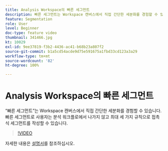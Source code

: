 ```yaml
---
title: Analysis Workspace의 빠른 세그먼트
description: 빠른 세그먼트는 Workspace 캔버스에서 직접 간단한 세분화를 경험할 수 있습니다. 빠른 세그먼트로 사용자는 분석 워크플로에서 나가지 않고 최대 세 가지 규칙으로 접촉식 세그먼트를 작성할 수 있습니다.
feature: Segmentation
role: User
level: Beginner
doc-type: feature video
thumbnail: 341466.jpg
kt: 10029
exl-id: 9ee37819-f3b2-4436-ac41-b68b23a807f2
source-git-commit: b1a5cd54acde9d75e591675a1fbd33cd123a3a29
workflow-type: tm+mt
source-wordcount: '82'
ht-degree: 100%

---
```


# Analysis Workspace의 빠른 세그먼트

“빠른 세그먼트”는 Workspace 캔버스에서 직접 간단한 세분화를 경험할 수 있습니다. 빠른 세그먼트로 사용자는 분석 워크플로에서 나가지 않고 최대 세 가지 규칙으로 접촉식 세그먼트를 작성할 수 있습니다.

>[!VIDEO](https://video.tv.adobe.com/v/345340/?quality=12&learn=on&captions=kor)

자세한 내용은 [설명서](https://experienceleague.adobe.com/docs/analytics/analyze/analysis-workspace/components/segments/quick-segments.html?lang=zh-Hans)를 참조하십시오.
